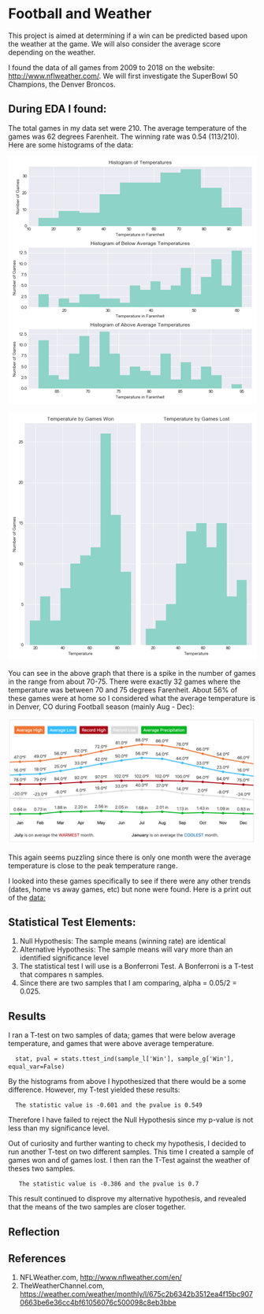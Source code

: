 # Football and Weather
This project is aimed at determining if a win can be predicted based upon the weather at the game. We will also consider the average score depending on the weather. 

I found the data of all games from 2009 to 2018 on the website: http://www.nflweather.com/. We will first investigate the SuperBowl 50 Champions, the Denver Broncos. 

## During  EDA I found:
The total games in my data set were 210. 
The average temperature of the games was 62 degrees Farenheit.
The winning rate was 0.54 (113/210).
Here are some histograms of the data:

![hist1](https://github.com/K-Nesbitt/football_weather/blob/master/images/temp_hist.png)

![hist2](https://github.com/K-Nesbitt/football_weather/blob/master/images/temp_win_loss.png)

You can see in the above graph that there is a spike in the number of games in the range from about 70-75. There were exactly 32 games where the temperature was between 70 and 75 degrees Farenheit. About 56% of these games were at home so I considered what the average temperature is in Denver, CO during Football season (mainly Aug - Dec):

![weather graph](https://github.com/K-Nesbitt/football_weather/blob/master/images/Screen%20Shot%202019-05-30%20at%202.41.33%20PM.png)

This again seems puzzling since there is only one month were the average temperature is close to the peak temperature range. 

I looked into these games specifically to see if there were any other trends (dates, home vs away games, etc) but none were found. Here is a print out of the [data:](https://github.com/K-Nesbitt/football_weather/blob/master/data/Screen%20Shot%202019-05-30%20at%201.16.54%20PM.png)

## Statistical Test Elements:
1. Null Hypothesis: The sample means (winning rate) are identical
2. Alternative Hypothesis: The sample means will vary more than an identified significance level
3. The statistical test I will use is a Bonferroni Test. A Bonferroni is a T-test that compares n samples.
4. Since there are two samples that I am comparing, alpha  = 0.05/2 = 0.025.

## Results
I ran a T-test on two samples of data; games that were below average temperature, and games that were above average temperature. 

      stat, pval = stats.ttest_ind(sample_l['Win'], sample_g['Win'], equal_var=False)  

By the histograms from above I hypothesized that there would be a some difference. However, my T-test yielded these results:

      The statistic value is -0.601 and the pvalue is 0.549
      
Therefore I have failed to reject the Null Hypothesis since my p-value is not less than my significance level. 

Out of curiosity and further wanting to check my hypothesis, I decided to run another T-test on two different samples. This time I created a sample of games won and of games lost. I then ran the T-Test against the weather of theses two samples. 

       The statistic value is -0.386 and the pvalue is 0.7

This result continued to disprove my alternative hypothesis, and revealed that the means of the two samples are closer together. 

## Reflection


## References
1. NFLWeather.com, http://www.nflweather.com/en/
2. TheWeatherChannel.com, https://weather.com/weather/monthly/l/675c2b6342b3512ea4f15bc9070663be6e36cc4bf61056076c500098c8eb3bbe


